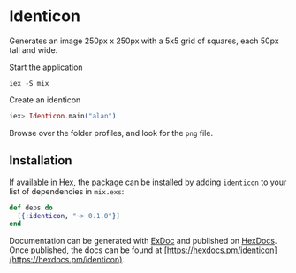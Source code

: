 # Identicon

Generates an image 250px x 250px with a 5x5 grid of squares, each 50px tall and wide.

Start the application
```
iex -S mix
```

Create an identicon
```elixir
iex> Identicon.main("alan")
```

Browse over the folder profiles, and look for the `png` file.

## Installation

If [available in Hex](https://hex.pm/docs/publish), the package can be installed
by adding `identicon` to your list of dependencies in `mix.exs`:

```elixir
def deps do
  [{:identicon, "~> 0.1.0"}]
end
```

Documentation can be generated with [ExDoc](https://github.com/elixir-lang/ex_doc)
and published on [HexDocs](https://hexdocs.pm). Once published, the docs can
be found at [https://hexdocs.pm/identicon](https://hexdocs.pm/identicon).

